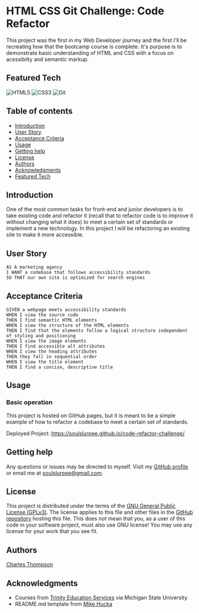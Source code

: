 HTML CSS Git Challenge: Code Refactor
=================================================

This project was the first in my Web Developer journey and the first I'll be recreating how that the bootcamp course is complete. It's purpose is to demonstrate basic understanding of HTML and CSS with a focus on acessibilty and semantic markup.

Featured Tech
---------------

![HTML5](https://img.shields.io/badge/html5-%23E34F26.svg?style=for-the-badge&logo=html5&logoColor=white)
![CSS3](https://img.shields.io/badge/css3-%231572B6.svg?style=for-the-badge&logo=css3&logoColor=white)
![Git](https://img.shields.io/badge/git-%23F05033.svg?style=for-the-badge&logo=git&logoColor=white)

Table of contents
-----------------

* [Introduction](#introduction)
* [User Story](#user-story)
* [Acceptance Criteria](#acceptance-criteria)
* [Usage](#usage)
* [Getting help](#getting-help)
* [License](#license)
* [Authors](#authors)
* [Acknowledgments](#acknowledgments)
* [Featured Tech](#featured-tech)


Introduction
------------

One of the most common tasks for front-end and junior developers is to take existing code and refactor it (recall that to refactor code is to improve it without changing what it does) to meet a certain set of standards or implement a new technology. In this project I will be refactoring an existing site to make it more accessible.

User Story
------------

```
AS A marketing agency
I WANT a codebase that follows accessibility standards
SO THAT our own site is optimized for search engines
```

Acceptance Criteria
-----

```
GIVEN a webpage meets accessibility standards
WHEN I view the source code
THEN I find semantic HTML elements
WHEN I view the structure of the HTML elements
THEN I find that the elements follow a logical structure independent of styling and positioning
WHEN I view the image elements
THEN I find accessible alt attributes
WHEN I view the heading attributes
THEN they fall in sequential order
WHEN I view the title element
THEN I find a concise, descriptive title
```

Usage
-----

### Basic operation

This project is hosted on GitHub pages, but it is meant to be a simple example of how to refactor a codebase to meet a certain set of standards.

Deployed Project: https://soulslurpee.github.io/code-refactor-challenge/

Getting help
------------

Any questions or issues may be directed to myself. Visit my [GitHub profile](https://github.com/soulslurpee) or email me at [soulslurpee@gmail.com](mailto:soulslurpee@gmail.com).

License
-------

This project is distributed under the terms of the [GNU General Public License (GPLv3)](https://www.gnu.org/licenses/gpl-3.0.en.html).  The license applies to this file and other files in the [GitHub repository](https://github.com/soulslurpee/code-refactor-challenge/) hosting this file. This does _not_ mean that you, as a user of this code in your software project, must also use GNU license!  You may use any license for your work that you see fit.


Authors
---------------------------

[Charles Thompson](https://github.com/soulslurpee)


Acknowledgments
---------------

* Courses from [Trinity Education Services](https://www.trilogyed.com/) via Michigan State University
* README.md template from [Mike Hucka](https://github.com/mhucka/readmine)

